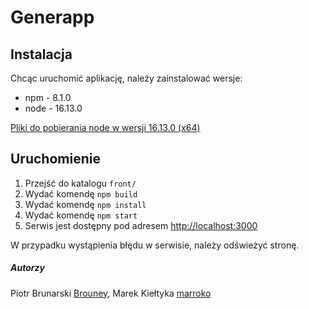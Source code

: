 # Generapp
## Instalacja
Chcąc uruchomić aplikację, należy zainstalować wersje:

- npm - 8.1.0
- node - 16.13.0

[Pliki do pobierania node w wersji 16.13.0 (x64)](https://nodejs.org/download/release/v16.13.0/win-x64/)

## Uruchomienie
1. Przejść do katalogu `front/`
2. Wydać komendę `npm build`
3. Wydać komendę `npm install`
4. Wydać komendę `npm start`
5. Serwis jest dostępny pod adresem [http://localhost:3000](http://localhost:3000)

W przypadku wystąpienia błędu w serwisie, należy odświeżyć stronę.

##### Autorzy

Piotr Brunarski [Brouney](https://github.com/Brouney), Marek Kiełtyka [marroko](https://github.com/marroko)